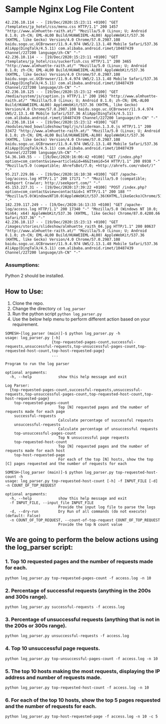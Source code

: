 # Sample Nginx Log File Content

```
42.236.10.114 - - [19/Dec/2020:15:23:11 +0100] "GET /templates/jp_hotel/css/menu.css HTTP/1.1" 200 1457 "http://www.almhuette-raith.at/" "Mozilla/5.0 (Linux; U; Android 8.1.0; zh-CN; EML-AL00 Build/HUAWEIEML-AL00) AppleWebKit/537.36 (KHTML, like Gecko) Version/4.0 Chrome/57.0.2987.108 baidu.sogo.uc.UCBrowser/11.9.4.974 UWS/2.13.1.48 Mobile Safari/537.36 AliApp(DingTalk/4.5.11) com.alibaba.android.rimet/10487439 Channel/227200 language/zh-CN" "-"
42.236.10.114 - - [19/Dec/2020:15:23:11 +0100] "GET /templates/jp_hotel/css/suckerfish.css HTTP/1.1" 200 3465 "http://www.almhuette-raith.at/" "Mozilla/5.0 (Linux; U; Android 8.1.0; zh-CN; EML-AL00 Build/HUAWEIEML-AL00) AppleWebKit/537.36 (KHTML, like Gecko) Version/4.0 Chrome/57.0.2987.108 baidu.sogo.uc.UCBrowser/11.9.4.974 UWS/2.13.1.48 Mobile Safari/537.36 AliApp(DingTalk/4.5.11) com.alibaba.android.rimet/10487439 Channel/227200 language/zh-CN" "-"
42.236.10.125 - - [19/Dec/2020:15:23:12 +0100] "GET /media/system/js/caption.js HTTP/1.1" 200 1963 "http://www.almhuette-raith.at/" "Mozilla/5.0 (Linux; U; Android 8.1.0; zh-CN; EML-AL00 Build/HUAWEIEML-AL00) AppleWebKit/537.36 (KHTML, like Gecko) Version/4.0 Chrome/57.0.2987.108 baidu.sogo.uc.UCBrowser/11.9.4.974 UWS/2.13.1.48 Mobile Safari/537.36 AliApp(DingTalk/4.5.11) com.alibaba.android.rimet/10487439 Channel/227200 language/zh-CN" "-"
42.236.10.114 - - [19/Dec/2020:15:23:12 +0100] "GET /modules/mod_bowslideshow/tmpl/js/sliderman.1.3.0.js HTTP/1.1" 200 33472 "http://www.almhuette-raith.at/" "Mozilla/5.0 (Linux; U; Android 8.1.0; zh-CN; EML-AL00 Build/HUAWEIEML-AL00) AppleWebKit/537.36 (KHTML, like Gecko) Version/4.0 Chrome/57.0.2987.108 baidu.sogo.uc.UCBrowser/11.9.4.974 UWS/2.13.1.48 Mobile Safari/537.36 AliApp(DingTalk/4.5.11) com.alibaba.android.rimet/10487439 Channel/227200 language/zh-CN" "-"
54.36.149.55 - - [19/Dec/2020:16:06:42 +0100] "GET /index.php?option=com_content&view=article&id=46&Itemid=54 HTTP/1.1" 200 8938 "-" "Mozilla/5.0 (compatible; AhrefsBot/7.0; +http://ahrefs.com/robot/)" "-"
95.217.229.86 - - [19/Dec/2020:16:10:38 +0100] "GET /apache-log/access.log HTTP/1.1" 200 17171 "-" "Mozilla/5.0 (compatible; Seekport Crawler; http://seekport.com/" "-"
45.153.227.31 - - [19/Dec/2020:17:39:22 +0100] "POST /index.php?option=com_contact&view=contact&id=1 HTTP/1.1" 200 188 "" "Mozilla/5.0(WindowsNT10.0)AppleWebKit/537.36(KHTML,likeGecko)Chrome/51.0.2683.0Safari/537.36" "-"
182.239.117.249 - - [19/Dec/2020:16:13:33 +0100] "GET /apache-log/access.log HTTP/1.1" 200 17340 "-" "Mozilla/5.0 (Windows NT 10.0; Win64; x64) AppleWebKit/537.36 (KHTML, like Gecko) Chrome/87.0.4280.66 Safari/537.36" "-"
42.236.10.117 - - [19/Dec/2020:15:23:13 +0100] "GET /images/stories/slideshow/almhuette_raith_04.jpg HTTP/1.1" 200 80637 "http://www.almhuette-raith.at/" "Mozilla/5.0 (Linux; U; Android 8.1.0; zh-CN; EML-AL00 Build/HUAWEIEML-AL00) AppleWebKit/537.36 (KHTML, like Gecko) Version/4.0 Chrome/57.0.2987.108 baidu.sogo.uc.UCBrowser/11.9.4.974 UWS/2.13.1.48 Mobile Safari/537.36 AliApp(DingTalk/4.5.11) com.alibaba.android.rimet/10487439 Channel/227200 language/zh-CN" "-"
```

### Assumptions:
Python 2 should be installed.

## How to Use:
1. Clone the repo.
2. Change the directory `cd log_parser`
2. Run the python script `python log_parser.py`
3. Use the below help menu to perform different action based on your requirement.

```
SOMESH~[log_parser (main)]-$ python log_parser.py -h
usage: log_parser.py [-h]
                     {top-requested-pages-count,successful-requests,unsuccessful-requests,top-unsuccessful-pages-count,top-requested-host-count,top-host-requested-page}
                     ...

Program to run the log parser

optional arguments:
  -h, --help            show this help message and exit

Log Parser:
  {top-requested-pages-count,successful-requests,unsuccessful-requests,top-unsuccessful-pages-count,top-requested-host-count,top-host-requested-page}
    top-requested-pages-count
                        Top [N] requested pages and the number of requests made for each page
    successful-requests
                        Calculate percentage of successful requests
    unsuccessful-requests
                        Calculate percentage of unsuccessful requests
    top-unsuccessful-pages-count
                        Top N unsuccessful page requests
    top-requested-host-count
                        Top [N] requested pages and the number of requests made for each host
    top-host-requested-page
                        For each of the top [N] hosts, show the top [C] pages requested and the number of requests for each
```

```
SOMESH~[log_parser (main)]-$ python log_parser.py top-requested-host-count -h
usage: log_parser.py top-requested-host-count [-h] -f INPUT_FILE [-d] -n COUNT_OF_TOP_REQUEST

optional arguments:
  -h, --help            show this help message and exit
  -f INPUT_FILE, --input_file INPUT_FILE
                        Provide the input log file to parse the logs
  -d, --dry-run         Dry Run of all commands (do not execute) (default: False)
  -n COUNT_OF_TOP_REQUEST, --count-of-top-request COUNT_OF_TOP_REQUEST
                        Provide the top N count value
```

## We are going to perform the below actions using the log_parser script:

### 1. Top 10 requested pages and the number of requests made for each.

`python log_parser.py top-requested-pages-count -f access.log -n 10`


### 2. Percentage of successful requests (anything in the 200s and 300s range).

`python log_parser.py successful-requests -f access.log`


### 3. Percentage of unsuccessful requests (anything that is not in the 200s or 300s range).

`python log_parser.py unsuccessful-requests -f access.log`


### 4. Top 10 unsuccessful page requests.

`python log_parser.py top-unsuccessful-pages-count -f access.log -n 10`


### 5. The top 10 hosts making the most requests, displaying the IP address and number of requests made.

`python log_parser.py top-requested-host-count -f access.log -n 10`


### 6. For each of the top 10 hosts, show the top 5 pages requested and the number of requests for each.

`python log_parser.py top-host-requested-page -f access.log -n 10 -c 5`